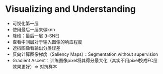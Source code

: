 # Visualizing and Understanding

- 可视化第一层
- 使用最后一层来做knn
- 降维：最后一层 (t-SNE)
- 查看中间层对于输入图像的响应程度
- 遮挡图像看输出分类误差
- 反向计算图像梯度（Saliency Maps）：Segmentation without supervision
- Gradient Ascent：训练图像pixel将其得分最大化（其实不用pixel换成FC层效果更好）=> 对抗样本